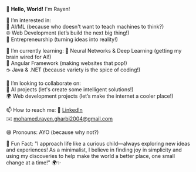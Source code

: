 👋 **Hello, World!** I'm Rayen!

👀 I’m interested in:  
🤖 AI/ML (because who doesn't want to teach machines to think?)  
🌐 Web Development (let’s build the next big thing!)  
💼 Entrepreneurship (turning ideas into reality!)

🌱 I’m currently learning: 
🧠 Neural Networks & Deep Learning (getting my brain wired for AI!)  
🔧 Angular Framework (making websites that pop!)  
☕ Java & .NET (because variety is the spice of coding!)

💞 I’m looking to collaborate on:  
🤝 AI projects (let's create some intelligent solutions!)  
🌍 Web development projects (let’s make the internet a cooler place!)

📫 How to reach me:
🔗 [LinkedIn](https://www.linkedin.com/in/mohamed-rayen-gharbi)  
✉️ mohamed.rayen.gharbi2004@gmail.com

😄 Pronouns: AYO (because why not?)

🌟 Fun Fact: "I approach life like a curious child—always exploring new ideas and experiences! As a minimalist, I believe in finding joy in simplicity and using my discoveries to help make the world a better place, one small change at a time!" 🌍✨


